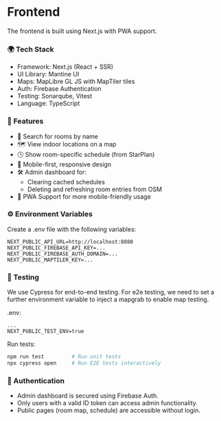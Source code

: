 # Frontend

The frontend is built using Next.js with PWA support.

### 🌍 Tech Stack
- Framework: Next.js (React + SSR)
- UI Library: Mantine UI
- Maps: MapLibre GL JS with MapTiler tiles
- Auth: Firebase Authentication
- Testing: Sonarqube, Vitest
- Language: TypeScript

### 🚀 Features
- 🔎 Search for rooms by name
- 🗺️ View indoor locations on a map
- 🕒 Show room-specific schedule (from StarPlan)
- 🧭 Mobile-first, responsive design
- 🛠 Admin dashboard for:
  - Clearing cached schedules
  - Deleting and refreshing room entries from OSM
- 📱 PWA Support for more mobile-friendly usage

### ⚙️ Environment Variables

Create a .env file with the following variables:

```env
NEXT_PUBLIC_API_URL=http://localhost:8080
NEXT_PUBLIC_FIREBASE_API_KEY=...
NEXT_PUBLIC_FIREBASE_AUTH_DOMAIN=...
NEXT_PUBLIC_MAPTILER_KEY=...
```

### 🧪 Testing

We use Cypress for end-to-end testing.
For e2e testing, we need to set a further environment variable to inject a mapgrab to enable map testing.

.env:
```
...
NEXT_PUBLIC_TEST_ENV=true
```
Run tests:
```bash
npm run test         # Run unit tests
npx cypress open     # Run E2E tests interactively
```

### 🔐 Authentication
- Admin dashboard is secured using Firebase Auth.
- Only users with a valid ID token can access admin functionality.
- Public pages (room map, schedule) are accessible without login.
